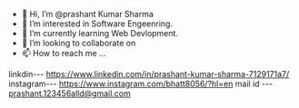 - 👋 Hi, I’m @prashant  Kumar Sharma
- 👀 I’m interested in Software Engeenring.
- 🌱 I’m currently learning Web Devlopment.
- 💞️ I’m looking to collaborate on  
- 📫 How to reach me ...

linkdin---  https://www.linkedin.com/in/prashant-kumar-sharma-7129171a7/
instagram---   https://www.instagram.com/bhatt8056/?hl=en
mail id  ---    prashant.123456alld@gmail.com

<!---
prashantjijsr/prashantjijsr is a ✨ special ✨ repository because its `README.md` (this file) appears on your GitHub profile.
You can click the Preview link to take a look at your changes.
--->
